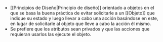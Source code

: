 - [[Principios de Diseño|Principio de diseño]] orientado a objetos en el que se basa la buena práctica de evitar solicitarle a un [[Objeto]] que indique su estado y luego llevar a cabo una acción basándose en este, en lugar de solicitarle al objeto que lleve a cabo la acción él mismo.
- Se prefiere que los atributos sean privados y que las acciones que requieran usarlos las ejecute el objeto.